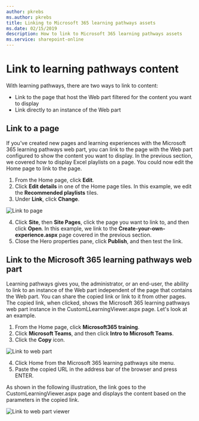 ```yaml
---
author: pkrebs
ms.author: pkrebs
title: Linking to Microsoft 365 learning pathways assets
ms.date: 02/15/2019
description: How to link to Microsoft 365 learning pathways assets
ms.service: sharepoint-online
---
```


# Link to learning pathways content

With learning pathways, there are two ways to link to content:

- Link to the page that host the Web part filtered for the content you want to display 
- Link directly to an instance of the Web part

## Link to a page

If you've created new pages and learning experiences with the Microsoft 365 learning pathways web part, you can link to the page with the Web part configured to show the content you want to display. In the previous section, we covered how to display Excel playlists on a page. You could now edit the Home page to link to the page. 

1. From the Home page, click **Edit**.
2. Click **Edit details** in one of the Home page tiles. In this example, we edit the **Recommended playlists** tiles.
3. Under **Link**, click **Change**.

![Link to page](media/cg-linktopage.png)

4. Click **Site**, then **Site Pages**, click the page you want to link to, and then click **Open**. In this example, we link to the **Create-your-own-experience.aspx** page covered in the previous section.
5. Close the Hero properties pane, click **Publish**, and then test the link. 

## Link to the Microsoft 365 learning pathways web part
Learning pathways gives you, the administrator, or an end-user, the ability to link to an instance of the Web part independent of the page that contains the Web part. You can share the copied link or link to it from other pages. The copied link, when clicked, shows the Microsoft 365 learning pathways web part instance in the CustomLLearningViewer.aspx page. Let's look at an example. 

1. From the Home page, click **Microsoft365 training**.
2. Click **Microsoft Teams**, and then click **Intro to Microsoft Teams**.
3. Click the **Copy** icon.

![Link to web part](media/cg-linktowebpart.png)

4. Click Home from the Microsoft 365 learning pathways site menu.
5. Paste the copied URL in the address bar of the browser and press ENTER. 

As shown in the following illustration, the link goes to the CustomLearningViewer.aspx page and displays the content based on the parameters in the copied link. 

![Link to web part viewer](media/cg-linktowebpartviewer.png)

